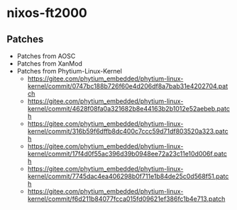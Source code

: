 # nixos-ft2000

## Patches

- Patches from AOSC
- Patches from XanMod
- Patches from Phytium-Linux-Kernel
  - https://gitee.com/phytium_embedded/phytium-linux-kernel/commit/0747bc188b726f60e4d206df8a7bab31e4202704.patch
  - https://gitee.com/phytium_embedded/phytium-linux-kernel/commit/4628f08fa0a321682b8e44163b2b1012e52aebeb.patch
  - https://gitee.com/phytium_embedded/phytium-linux-kernel/commit/316b59f6dffb8dc400c7ccc59d71df803520a323.patch
  - https://gitee.com/phytium_embedded/phytium-linux-kernel/commit/17f4d0f55ac396d39b0948ee72a23c11e10d006f.patch
  - https://gitee.com/phytium_embedded/phytium-linux-kernel/commit/7745dac4ea406298b0f711e1b84de25c0d568f51.patch
  - https://gitee.com/phytium_embedded/phytium-linux-kernel/commit/f6d211b84077fcca015fd09621ef386fc1b4e713.patch
